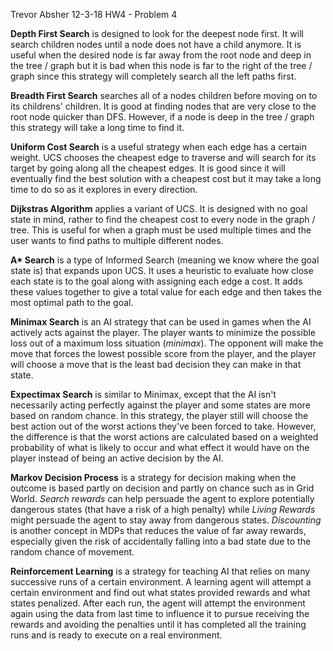 Trevor Absher
12-3-18
HW4 - Problem 4

**Depth First Search** is designed to look for the deepest node first. It will search children nodes until a node does
not have a child anymore. It is useful when the desired node is far away from the root node and deep in the tree / graph
but it is bad when this node is far to the right of the tree / graph since this strategy will completely search all the
left paths first.

**Breadth First Search** searches all of a nodes children before moving on to its childrens' children. It is good at finding
nodes that are very close to the root node quicker than DFS. However, if a node is deep in the tree / graph this strategy
will take a long time to find it.

**Uniform Cost Search** is a useful strategy when each edge has a certain weight. UCS chooses the cheapest edge to traverse
and will search for its target by going along all the cheapest edges. It is good since it will eventually find the 
best solution with a cheapest cost but it may take a long time to do so as it explores in every direction.

**Dijkstras Algorithm** applies a variant of UCS. It is designed with no goal state in mind, rather to find the cheapest
cost to every node in the graph / tree. This is useful for when a graph must be used multiple times and the user 
wants to find paths to multiple different nodes.

__A* Search__ is a type of Informed Search (meaning we know where the goal state is) that expands upon UCS. It uses a 
heuristic to evaluate how close each state is to the goal along with assigning each edge a cost. 
It adds these values together to give a total value for each edge and then takes the most optimal path to the goal.

**Minimax Search** is an AI strategy that can be used in games when the AI actively acts against the player. The player
wants to minimize the possible loss out of a maximum loss situation (*minimax*). The opponent will make the move that
forces the lowest possible score from the player, and the player will choose a move that is the least bad decision
they can make in that state.

**Expectimax Search** is similar to Minimax, except that the AI isn't necessarily acting perfectly against the player
and some states are more based on random chance. In this strategy, the player still will choose the best action
out of the worst actions they've been forced to take. However, the difference is that the worst actions are 
calculated based on a weighted probability of what is likely to occur and what effect it would have on the player 
instead of being an active decision by the AI.

**Markov Decision Process** is a strategy for decision making when the outcome is based partly on decision and partly on
chance such as in Grid World. *Search rewards* can help persuade the agent to explore potentially dangerous states 
(that have a risk of a high penalty) while *Living Rewards* might persuade the agent to stay away from dangerous states. 
*Discounting* is another concept in MDPs that reduces the value of far away rewards, especially given the risk of 
accidentally falling into a bad state due to the random chance of movement. 

**Reinforcement Learning** is a strategy for teaching AI that relies on many successive runs of a certain environment. A
learning agent will attempt a certain environment and find out what states provided rewards and what states penalized. 
After each run, the agent will attempt the environment again using the data from last time to influence it to pursue 
receiving the rewards and avoiding the penalties until it has completed all the training runs and is ready to execute
on a real environment. 